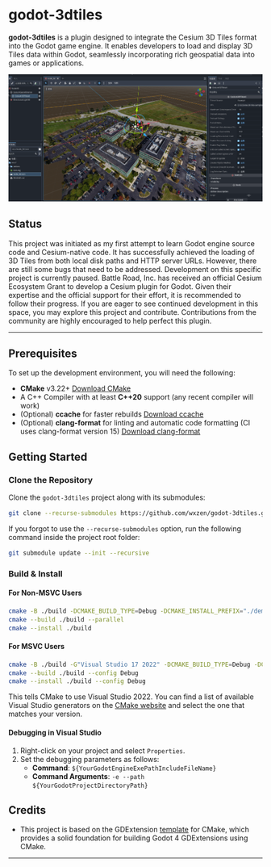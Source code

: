# godot-3dtiles

**godot-3dtiles** is a plugin designed to integrate the Cesium 3D Tiles format into the Godot game engine. It enables developers to load and display 3D Tiles data within Godot, seamlessly incorporating rich geospatial data into games or applications.

![Demo](screenshot.png)

## Status

This project was initiated as my first attempt to learn Godot engine source code and Cesium-native code. It has successfully achieved the loading of 3D Tiles from both local disk paths and HTTP server URLs. However, there are still some bugs that need to be addressed. Development on this specific project is currently paused. Battle Road, Inc. has received an official Cesium Ecosystem Grant to develop a Cesium plugin for Godot. Given their expertise and the official support for their effort, it is recommended to follow their progress. If you are eager to see continued development in this space, you may explore this project and contribute. Contributions from the community are highly encouraged to help perfect this plugin.

---

## Prerequisites

To set up the development environment, you will need the following:

- **CMake** v3.22+ [Download CMake](https://cmake.org/)
- A C++ Compiler with at least **C++20** support (any recent compiler will work)
- (Optional) **ccache** for faster rebuilds [Download ccache](https://ccache.dev/)
- (Optional) **clang-format** for linting and automatic code formatting (CI uses clang-format version 15) [Download clang-format](https://clang.llvm.org/docs/ClangFormat.html)

## Getting Started

### Clone the Repository

Clone the `godot-3dtiles` project along with its submodules:

```bash
git clone --recurse-submodules https://github.com/wxzen/godot-3dtiles.git
```

If you forgot to use the `--recurse-submodules` option, run the following command inside the project root folder:

```bash
git submodule update --init --recursive
```

### Build & Install

#### For Non-MSVC Users

```bash
cmake -B ./build -DCMAKE_BUILD_TYPE=Debug -DCMAKE_INSTALL_PREFIX="./demo/addons"
cmake --build ./build --parallel
cmake --install ./build
```

#### For MSVC Users

```bash
cmake -B ./build -G"Visual Studio 17 2022" -DCMAKE_BUILD_TYPE=Debug -DCMAKE_INSTALL_PREFIX="./demo/addons"
cmake --build ./build --config Debug
cmake --install ./build --config Debug
```

This tells CMake to use Visual Studio 2022. You can find a list of available Visual Studio generators on the [CMake website](https://cmake.org/cmake/help/latest/manual/cmake-generators.7.html#visual-studio-generators) and select the one that matches your version.

#### Debugging in Visual Studio

1. Right-click on your project and select `Properties`.
2. Set the debugging parameters as follows:
   - **Command**: `${YourGodotEngineExePathIncludeFileName}`
   - **Command Arguments**: `-e --path ${YourGodotProjectDirectoryPath}`

## Credits

- This project is based on the GDExtension [template](https://github.com/asmaloney/GDExtensionTemplate) for CMake, which provides a solid foundation for building Godot 4 GDExtensions using CMake.

---